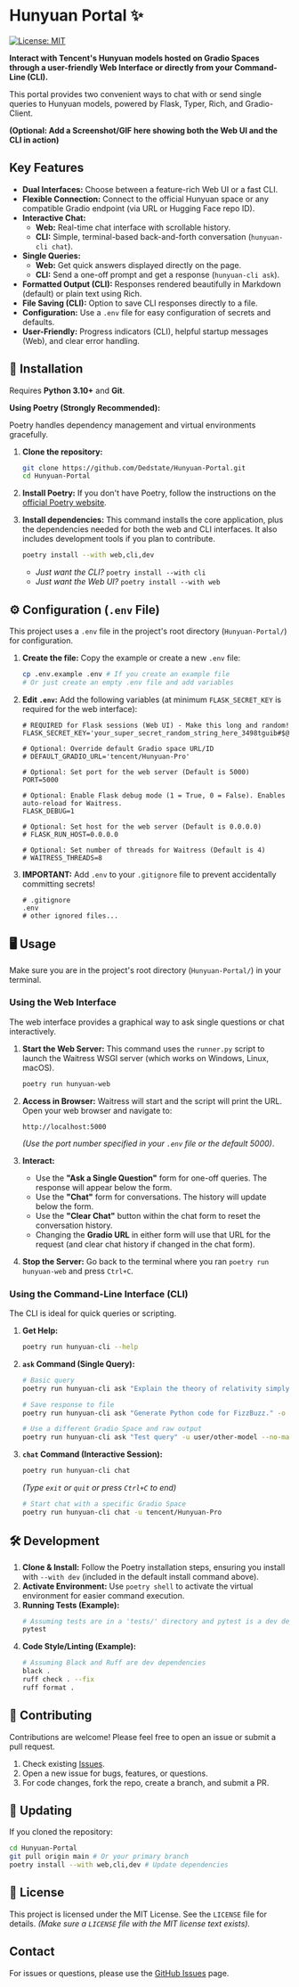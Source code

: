 # Hunyuan Portal ✨

[![License: MIT](https://img.shields.io/badge/License-MIT-yellow.svg)](https://opensource.org/licenses/MIT)
<!-- Add other badges like PyPI version once published -->
<!-- [![PyPI version](https://badge.fury.io/py/hunyuan-app.svg)](https://badge.fury.io/py/hunyuan-app) -->

**Interact with Tencent's Hunyuan models hosted on Gradio Spaces through a user-friendly Web Interface or directly from
your Command-Line (CLI).**

This portal provides two convenient ways to chat with or send single queries to Hunyuan models, powered by Flask, Typer,
Rich, and Gradio-Client.

**(Optional: Add a Screenshot/GIF here showing both the Web UI and the CLI in action)**
<!--
![Screenshot Collage](link/to/your/screenshot_collage.png)
-->

## Key Features

* **Dual Interfaces:** Choose between a feature-rich Web UI or a fast CLI.
* **Flexible Connection:** Connect to the official Hunyuan space or any compatible Gradio endpoint (via URL or Hugging
  Face repo ID).
* **Interactive Chat:**
    * **Web:** Real-time chat interface with scrollable history.
    * **CLI:** Simple, terminal-based back-and-forth conversation (`hunyuan-cli chat`).
* **Single Queries:**
    * **Web:** Get quick answers displayed directly on the page.
    * **CLI:** Send a one-off prompt and get a response (`hunyuan-cli ask`).
* **Formatted Output (CLI):** Responses rendered beautifully in Markdown (default) or plain text using Rich.
* **File Saving (CLI):** Option to save CLI responses directly to a file.
* **Configuration:** Use a `.env` file for easy configuration of secrets and defaults.
* **User-Friendly:** Progress indicators (CLI), helpful startup messages (Web), and clear error handling.

## 🚀 Installation

Requires **Python 3.10+** and **Git**.

**Using Poetry (Strongly Recommended):**

Poetry handles dependency management and virtual environments gracefully.

1. **Clone the repository:**
   ```bash
   git clone https://github.com/Dedstate/Hunyuan-Portal.git
   cd Hunyuan-Portal
   ```

2. **Install Poetry:**
   If you don't have Poetry, follow the instructions on
   the [official Poetry website](https://python-poetry.org/docs/#installation).

3. **Install dependencies:**
   This command installs the core application, plus the dependencies needed for both the web and CLI interfaces. It also
   includes development tools if you plan to contribute.
   ```bash
   poetry install --with web,cli,dev
   ```
    * *Just want the CLI?* `poetry install --with cli`
    * *Just want the Web UI?* `poetry install --with web`

## ⚙️ Configuration (`.env` File)

This project uses a `.env` file in the project's root directory (`Hunyuan-Portal/`) for configuration.

1. **Create the file:** Copy the example or create a new `.env` file:
   ```bash
   cp .env.example .env # If you create an example file
   # Or just create an empty .env file and add variables
   ```

2. **Edit `.env`:** Add the following variables (at minimum `FLASK_SECRET_KEY` is required for the web interface):

   ```dotenv
   # REQUIRED for Flask sessions (Web UI) - Make this long and random!
   FLASK_SECRET_KEY='your_super_secret_random_string_here_3498tguib#$@'

   # Optional: Override default Gradio space URL/ID
   # DEFAULT_GRADIO_URL='tencent/Hunyuan-Pro'

   # Optional: Set port for the web server (Default is 5000)
   PORT=5000

   # Optional: Enable Flask debug mode (1 = True, 0 = False). Enables auto-reload for Waitress.
   FLASK_DEBUG=1

   # Optional: Set host for the web server (Default is 0.0.0.0)
   # FLASK_RUN_HOST=0.0.0.0

   # Optional: Set number of threads for Waitress (Default is 4)
   # WAITRESS_THREADS=8
   ```

3. **IMPORTANT:** Add `.env` to your `.gitignore` file to prevent accidentally committing secrets!
   ```gitignore
   # .gitignore
   .env
   # other ignored files...
   ```

## 🖥️ Usage

Make sure you are in the project's root directory (`Hunyuan-Portal/`) in your terminal.

### Using the Web Interface

The web interface provides a graphical way to ask single questions or chat interactively.

1. **Start the Web Server:**
   This command uses the `runner.py` script to launch the Waitress WSGI server (which works on Windows, Linux, macOS).
   ```bash
   poetry run hunyuan-web
   ```

2. **Access in Browser:**
   Waitress will start and the script will print the URL. Open your web browser and navigate to:
   ```
   http://localhost:5000
   ```
   *(Use the port number specified in your `.env` file or the default 5000)*.

3. **Interact:**
    * Use the **"Ask a Single Question"** form for one-off queries. The response will appear below the form.
    * Use the **"Chat"** form for conversations. The history will update below the form.
    * Use the **"Clear Chat"** button within the chat form to reset the conversation history.
    * Changing the **Gradio URL** in either form will use that URL for the request (and clear chat history if changed in
      the chat form).

4. **Stop the Server:** Go back to the terminal where you ran `poetry run hunyuan-web` and press `Ctrl+C`.

### Using the Command-Line Interface (CLI)

The CLI is ideal for quick queries or scripting.

1. **Get Help:**
   ```bash
   poetry run hunyuan-cli --help
   ```

2. **`ask` Command (Single Query):**
   ```bash
   # Basic query
   poetry run hunyuan-cli ask "Explain the theory of relativity simply."

   # Save response to file
   poetry run hunyuan-cli ask "Generate Python code for FizzBuzz." -o fizzbuzz.py

   # Use a different Gradio Space and raw output
   poetry run hunyuan-cli ask "Test query" -u user/other-model --no-markdown
   ```

3. **`chat` Command (Interactive Session):**
   ```bash
   poetry run hunyuan-cli chat
   ```
   *(Type `exit` or `quit` or press `Ctrl+C` to end)*

   ```bash
   # Start chat with a specific Gradio Space
   poetry run hunyuan-cli chat -u tencent/Hunyuan-Pro
   ```

## 🛠️ Development

1. **Clone & Install:** Follow the Poetry installation steps, ensuring you install with `--with dev` (included in the
   default install command above).
2. **Activate Environment:** Use `poetry shell` to activate the virtual environment for easier command execution.
3. **Running Tests (Example):**
   ```bash
   # Assuming tests are in a 'tests/' directory and pytest is a dev dependency
   pytest
   ```
4. **Code Style/Linting (Example):**
   ```bash
   # Assuming Black and Ruff are dev dependencies
   black .
   ruff check . --fix
   ruff format .
   ```

## 🤝 Contributing

Contributions are welcome! Please feel free to open an issue or submit a pull request.

1. Check existing [Issues](https://github.com/Dedstate/Hunyuan-Portal/issues).
2. Open a new issue for bugs, features, or questions.
3. For code changes, fork the repo, create a branch, and submit a PR.

## 🔄 Updating

If you cloned the repository:

```bash
cd Hunyuan-Portal
git pull origin main # Or your primary branch
poetry install --with web,cli,dev # Update dependencies
```

## 📜 License

This project is licensed under the MIT License. See the `LICENSE` file for details. *(Make sure a `LICENSE` file with
the MIT license text exists).*

## Contact

For issues or questions, please use the [GitHub Issues](https://github.com/Dedstate/Hunyuan-Portal/issues) page.
